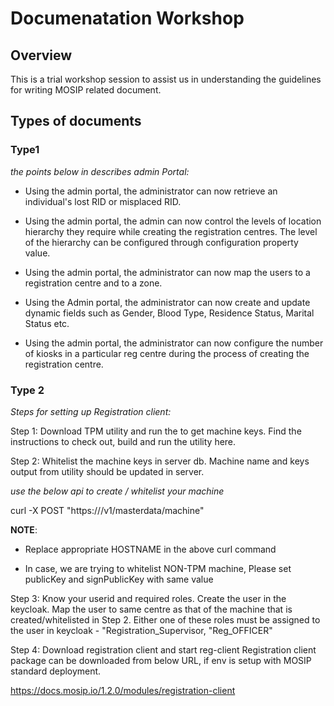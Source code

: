 # Documenatation Workshop 

## Overview
This is a trial workshop session to assist us in understanding the guidelines for writing MOSIP related document.

## Types of documents

### Type1

_the points below in describes admin Portal:_

* Using the admin portal, the administrator can now retrieve an individual's lost RID or misplaced RID. 

* Using the admin portal, the admin can now control the levels of location hierarchy they require while creating the registration centres. The level of the hierarchy can be configured through configuration property value.

* Using the admin portal, the administrator can now map the users to a registration centre and to a zone.

* Using the Admin portal, the administrator can now create and update dynamic fields such as Gender, Blood Type, Residence Status, Marital Status etc.

* Using the admin portal, the administrator can now configure the number of kiosks in a particular reg centre during the process of creating the registration centre.

### Type 2 

_Steps for setting up Registration client:_

Step 1: Download TPM utility and run the to get machine keys.
Find the instructions to check out, build and run the utility here.

Step 2: Whitelist the machine keys in server db.
Machine name and keys output from utility should be updated in server.

_use the below api to create / whitelist your machine_

curl -X POST "https://<HOSTNAME>/v1/masterdata/machine"

**NOTE**: 
  
  * Replace appropriate HOSTNAME in the above curl command

  * In case, we are trying to whitelist NON-TPM machine, Please set publicKey and signPublicKey with same value 

Step 3: Know your userid and required roles.
  Create the user in the keycloak.
Map the user to same centre as that of the machine that is created/whitelisted in Step 2.
Either one of these roles must be assigned to the user in keycloak - "Registration_Supervisor, "Reg_OFFICER"
  
Step 4: Download registration client and start reg-client
Registration client package can be downloaded from below URL, if env is setup with MOSIP standard deployment.
  
  https://docs.mosip.io/1.2.0/modules/registration-client
  
